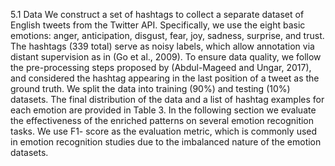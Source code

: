 5.1 Data
We construct a set of hashtags to collect a separate dataset of English tweets from the Twitter
API. Specifically, we use the eight basic emotions:
anger, anticipation, disgust, fear, joy, sadness,
surprise, and trust. The hashtags (339 total) serve
as noisy labels, which allow annotation via distant
supervision as in (Go et al., 2009). To ensure data
quality, we follow the pre-processing steps proposed by (Abdul-Mageed and Ungar, 2017), and
considered the hashtag appearing in the last position of a tweet as the ground truth. We split
the data into training (90%) and testing (10%)
datasets. The final distribution of the data and
a list of hashtag examples for each emotion are
provided in Table 3. In the following section we
evaluate the effectiveness of the enriched patterns
on several emotion recognition tasks. We use F1-
score as the evaluation metric, which is commonly
used in emotion recognition studies due to the imbalanced nature of the emotion datasets.
